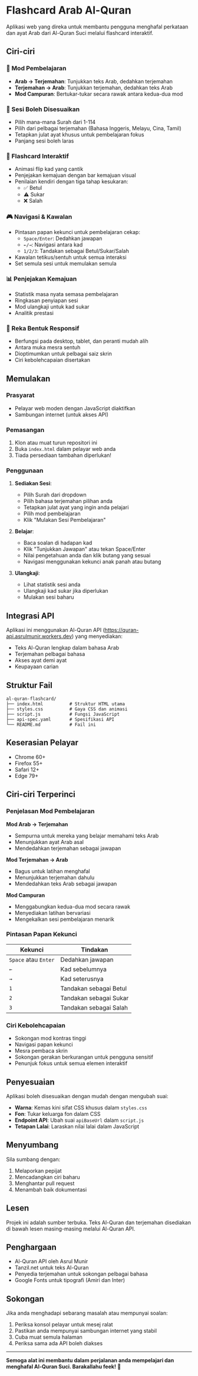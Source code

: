 # Flashcard Arab Al-Quran

Aplikasi web yang direka untuk membantu pengguna menghafal perkataan dan ayat Arab dari Al-Quran Suci melalui flashcard interaktif.

## Ciri-ciri

### 🎯 Mod Pembelajaran
- **Arab → Terjemahan**: Tunjukkan teks Arab, dedahkan terjemahan
- **Terjemahan → Arab**: Tunjukkan terjemahan, dedahkan teks Arab  
- **Mod Campuran**: Bertukar-tukar secara rawak antara kedua-dua mod

### 📖 Sesi Boleh Disesuaikan
- Pilih mana-mana Surah dari 1-114
- Pilih dari pelbagai terjemahan (Bahasa Inggeris, Melayu, Cina, Tamil)
- Tetapkan julat ayat khusus untuk pembelajaran fokus
- Panjang sesi boleh laras

### 🎴 Flashcard Interaktif
- Animasi flip kad yang cantik
- Penjejakan kemajuan dengan bar kemajuan visual
- Penilaian kendiri dengan tiga tahap kesukaran:
  - ✅ Betul
  - ⚠️ Sukar  
  - ❌ Salah

### 🎮 Navigasi & Kawalan
- Pintasan papan kekunci untuk pembelajaran cekap:
  - `Space/Enter`: Dedahkan jawapan
  - `←/→`: Navigasi antara kad
  - `1/2/3`: Tandakan sebagai Betul/Sukar/Salah
- Kawalan tetikus/sentuh untuk semua interaksi
- Set semula sesi untuk memulakan semula

### 📊 Penjejakan Kemajuan
- Statistik masa nyata semasa pembelajaran
- Ringkasan penyiapan sesi
- Mod ulangkaji untuk kad sukar
- Analitik prestasi

### 📱 Reka Bentuk Responsif
- Berfungsi pada desktop, tablet, dan peranti mudah alih
- Antara muka mesra sentuh
- Dioptimumkan untuk pelbagai saiz skrin
- Ciri kebolehcapaian disertakan

## Memulakan

### Prasyarat
- Pelayar web moden dengan JavaScript diaktifkan
- Sambungan internet (untuk akses API)

### Pemasangan
1. Klon atau muat turun repositori ini
2. Buka `index.html` dalam pelayar web anda
3. Tiada persediaan tambahan diperlukan!

### Penggunaan
1. **Sediakan Sesi**:
   - Pilih Surah dari dropdown
   - Pilih bahasa terjemahan pilihan anda
   - Tetapkan julat ayat yang ingin anda pelajari
   - Pilih mod pembelajaran
   - Klik "Mulakan Sesi Pembelajaran"

2. **Belajar**:
   - Baca soalan di hadapan kad
   - Klik "Tunjukkan Jawapan" atau tekan Space/Enter
   - Nilai pengetahuan anda dan klik butang yang sesuai
   - Navigasi menggunakan kekunci anak panah atau butang

3. **Ulangkaji**:
   - Lihat statistik sesi anda
   - Ulangkaji kad sukar jika diperlukan
   - Mulakan sesi baharu

## Integrasi API

Aplikasi ini menggunakan Al-Quran API (https://quran-api.asrulmunir.workers.dev) yang menyediakan:
- Teks Al-Quran lengkap dalam bahasa Arab
- Terjemahan pelbagai bahasa
- Akses ayat demi ayat
- Keupayaan carian

## Struktur Fail

```
al-quran-flashcard/
├── index.html          # Struktur HTML utama
├── styles.css          # Gaya CSS dan animasi
├── script.js           # Fungsi JavaScript
├── api-spec.yaml       # Spesifikasi API
└── README.md           # Fail ini
```

## Keserasian Pelayar

- Chrome 60+
- Firefox 55+
- Safari 12+
- Edge 79+

## Ciri-ciri Terperinci

### Penjelasan Mod Pembelajaran

**Mod Arab → Terjemahan**
- Sempurna untuk mereka yang belajar memahami teks Arab
- Menunjukkan ayat Arab asal
- Mendedahkan terjemahan sebagai jawapan

**Mod Terjemahan → Arab**
- Bagus untuk latihan menghafal
- Menunjukkan terjemahan dahulu
- Mendedahkan teks Arab sebagai jawapan

**Mod Campuran**
- Menggabungkan kedua-dua mod secara rawak
- Menyediakan latihan bervariasi
- Mengekalkan sesi pembelajaran menarik

### Pintasan Papan Kekunci

| Kekunci | Tindakan |
|---------|----------|
| `Space` atau `Enter` | Dedahkan jawapan |
| `←` | Kad sebelumnya |
| `→` | Kad seterusnya |
| `1` | Tandakan sebagai Betul |
| `2` | Tandakan sebagai Sukar |
| `3` | Tandakan sebagai Salah |

### Ciri Kebolehcapaian

- Sokongan mod kontras tinggi
- Navigasi papan kekunci
- Mesra pembaca skrin
- Sokongan gerakan berkurangan untuk pengguna sensitif
- Penunjuk fokus untuk semua elemen interaktif

## Penyesuaian

Aplikasi boleh disesuaikan dengan mudah dengan mengubah suai:

- **Warna**: Kemas kini sifat CSS khusus dalam `styles.css`
- **Fon**: Tukar keluarga fon dalam CSS
- **Endpoint API**: Ubah suai `apiBaseUrl` dalam `script.js`
- **Tetapan Lalai**: Laraskan nilai lalai dalam JavaScript

## Menyumbang

Sila sumbang dengan:
1. Melaporkan pepijat
2. Mencadangkan ciri baharu
3. Menghantar pull request
4. Menambah baik dokumentasi

## Lesen

Projek ini adalah sumber terbuka. Teks Al-Quran dan terjemahan disediakan di bawah lesen masing-masing melalui Al-Quran API.

## Penghargaan

- Al-Quran API oleh Asrul Munir
- Tanzil.net untuk teks Al-Quran
- Penyedia terjemahan untuk sokongan pelbagai bahasa
- Google Fonts untuk tipografi (Amiri dan Inter)

## Sokongan

Jika anda menghadapi sebarang masalah atau mempunyai soalan:
1. Periksa konsol pelayar untuk mesej ralat
2. Pastikan anda mempunyai sambungan internet yang stabil
3. Cuba muat semula halaman
4. Periksa sama ada API boleh diakses

---

**Semoga alat ini membantu dalam perjalanan anda mempelajari dan menghafal Al-Quran Suci. Barakallahu feek!** 🤲
